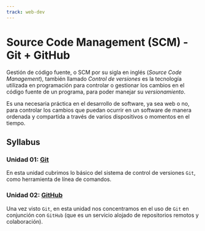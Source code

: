 ```yaml
---
track: web-dev
---
```


# Source Code Management (SCM) - Git + GitHub

Gestión de código fuente, o SCM por su sigla en inglés
(_Source Code Management_), también llamado _Control de versiones_
es la tecnología utilizada en programación para controlar o
gestionar los cambios en el código fuente de un programa, para
poder manejar su _versionamiento_.

Es una necesaria práctica en el desarrollo de software, ya sea web
o no, para controlar los cambios que puedan ocurrir en un software
de manera ordenada y compartida a través de varios dispositivos
o momentos en el tiempo.

## Syllabus

### Unidad 01: [Git](01-git)

En esta unidad cubrimos lo básico del sistema de control de versiones `Git`,
como herramienta de línea de comandos.

### Unidad 02: [GitHub](02-github)

Una vez visto `Git`, en esta unidad nos concentramos en el uso de `Git` en
conjunción con `GitHub` (que es un servicio alojado de repositorios remotos y
colaboración).
